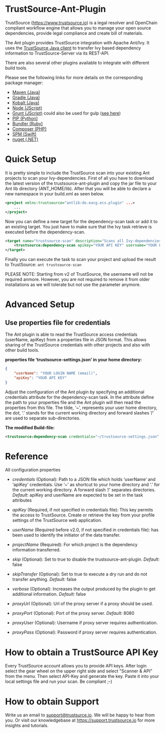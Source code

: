# TrustSource-Ant-Plugin
TrustSource (https://www.trustsource.io) is a legal resolver and OpenChain compliant workflow engine that allows you to manage your open source dependencies, provide legal compliance and create bill of materials.

The Ant plugin provides TrustSource integration with Apache Ant/Ivy. It uses the [TrustSource Java client](https://github.com/eacg-gmbh/ecs-java-client/) to transfer Ivy based dependency information to TrustSource-Server via its REST-API. 

There are also several other plugins available to integrate with different build tools.

Please see the following links for more details on the corresponding package manager: 
* [Maven (Java)](https://github.com/trustsource/ts-maven-plugin)
* [Gradle (Java)](https://github.com/trustsource/ts-gradle-plugin)
* [Kobalt (Java)](https://github.com/trustsource/ts-kobalt-plugin)
* [Node (JScript)](https://github.com/trustsource/ts-node-client)
* [Grunt (JScript)](https://github.com/trustsource/ts-grunt-plugin) could also be used for gulp ([see here](https://support.trustsource.io/hc/en-us/articles/115003209085-How-to-integrate-TrustSource-with-npm-via-gulp))
* [PIP (Python)](https://github.com/trustsource/ts-pip-plugin)
* [Bundler (Ruby)](https://github.com/trustsource/ts-bundler)
* [Composer (PHP)](https://github.com/trustsource/ts-composer)
* [SPM (Swift)](https://github.com/trustsource/ts-spm-plugin)
* [nuget (.NET)](https://github.com/trustsource/ts-nuget)

# Quick Setup
It is pretty simple to include the TrustSource scan into your existing Ant projects to scan your Ivy-dependencies. First of all you have to download the latest version of the trustsource-ant-plugin and copy the jar file to your Ant lib directory (ANT_HOME/lib). After that you will be able to declare a new namespace in your build.xml as seen below.

```xml
<project xmlns:trustsource="antlib:de.eacg.ecs.plugin" ...>
    ...
</project>
```

Now you can define a new target for the dependency-scan task or add it to an existing target. You just have to make sure that the Ivy task retrieve is executed before the dependency-scan.

```xml
<target name="trustsource-scan" description="Scans all Ivy-dependencies and uploads the result to TrustSource" depends="resolve">
    <trustsource:dependency-scan apikey="YOUR API KEY" username="YOUR LOGIN NAME (email)" projectname="YOUR PROJECT NAME"/>
</target>
```

Finally you can execute the task to scan your project and upload the result to TrustSource: ``ant trustsource-scan``

PLEASE NOTE: Starting from v2 of TrustSource, the username will not be required anmore. However, you are not required to remove it from older installations as we will tolerate but not use the parameter anymore.

# Advanced Setup
## Use properties file for credentials
The Ant plugin is able to read the TrustSource access credentials (userName, apiKey) from a properties file in JSON format. This allows sharing of the TrustSource credentials with other projects and also with other build tools.

**properties file ‘trustsource-settings.json’ in your home directory:**

```json
{
    "userName": "YOUR LOGIN NAME (email)",
    "apiKey": "YOUR API KEY"
}
```

Adjust the configuration of the Ant plugin by specifying an additional credentials attribute for the dependency-scan task. In the attribute define the path to your properties file and the Ant plugin will then read the properties from this file. The tilde, ‘~’, represents your user home directory, the dot, ‘.’ stands for the current working directory and forward slashes ‘/’ are used to separate sub-directories.

**The modified Build-file:**

```xml
<trustsource:dependency-scan credentials="~/trustsource-settings.json" projectname="YOUR PROJECT NAME"/>
```

# Reference
All configuration properties

* *credentials* (Optional): Path to a JSON file which holds ‘userName’ and ‘apiKey’ credentials. Use ‘~’ as shortcut to your home directory and ‘.’ for the current working directory. A forward slash ‘/’ separates directories. *Default:* apiKey and userName are expected to be set in the task attributes

* *apiKey* (Required, if not specified in credentials file): This key permits the access to TrustSource. Create or retrieve the key from your profile settings of the TrustSource web application.
        
* *userName* (Required before v2.0, if not specified in credentials file): has been used to identify the initiator of the data transfer.
    
* *projectName* (Required): For which project is the dependency information transferred.
    
* *skip* (Optional): Set to true to disable the trustsource-ant-plugin. *Default:* false
    
* *skipTransfer* (Optional): Set to true to execute a dry run and do not transfer anything. *Default:* false

* *verbose* (Optional): Increases the output produced by the plugin to get additional information. *Default:* false

* *proxyUrl* (Optional): Url of the proxy server if a proxy should be used.

* *proxyPort* (Optional): Port of the proxy server. *Default:* 8080

* *proxyUser* (Optional): Username if proxy server requires authentication.

* *proxyPass* (Optional): Password if proxy server requires authentication.

# How to obtain a TrustSource API Key
Every TrustSource account allows you to provide API keys. After login select the gear wheel on the upper right side and select "Scanner & API" from the menu. Then select API-Key and generate the key. Paste it into your local settings file and run your scan. Be compliant ;-)

# How to obtain Support
Write us an email to support@trustsurce.io. We will be happy to hear from you. Or visit our knowledgebase at https://support.trustsource.io for more insights and tutorials.
